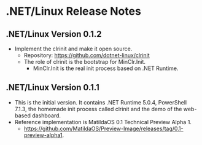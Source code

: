 ﻿# .NET/Linux Release Notes

## .NET/Linux Version 0.1.2

- Implement the clrinit and make it open source.
  - Repository: https://github.com/dotnet-linux/clrinit
  - The role of clrinit is the bootstrap for MinClr.Init.
    - MinClr.Init is the real init process based on .NET Runtime.

## .NET/Linux Version 0.1.1

- This is the initial version. It contains .NET Runtime 5.0.4, PowerShell
  7.1.3, the homemade init process called clrinit and the demo of the 
  web-based dashboard.
- Reference implementation is MatildaOS 0.1 Technical Preview Alpha 1.
  - https://github.com/MatildaOS/Preview-Image/releases/tag/0.1-preview-alpha1.
